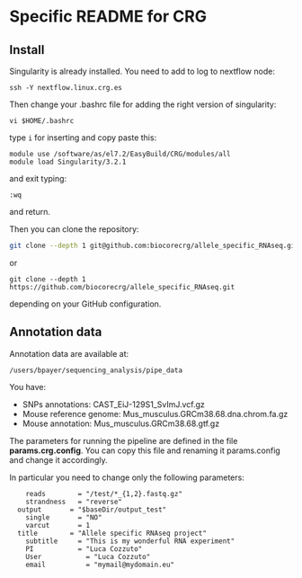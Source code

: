 # Specific README for CRG

## Install
Singularity is already installed. You need to add to log to nextflow node:
```
ssh -Y nextflow.linux.crg.es
```

Then change your .bashrc file for adding the right version of singularity:

```
vi $HOME/.bashrc
```

type ```i``` for inserting and copy paste this:


```
module use /software/as/el7.2/EasyBuild/CRG/modules/all
module load Singularity/3.2.1
```
and exit typing:

```
:wq
```
and return.

Then you can clone the repository:

```bash
git clone --depth 1 git@github.com:biocorecrg/allele_specific_RNAseq.git
```

or

```
git clone --depth 1 https://github.com/biocorecrg/allele_specific_RNAseq.git 
```

depending on your GitHub configuration.


## Annotation data
Annotation data are available at:
```
/users/bpayer/sequencing_analysis/pipe_data
```
You have:

* SNPs annotations: CAST_EiJ-129S1_SvImJ.vcf.gz 
* Mouse reference genome: Mus_musculus.GRCm38.68.dna.chrom.fa.gz
* Mouse annotation: Mus_musculus.GRCm38.68.gtf.gz

The parameters for running the pipeline are defined in the file **params.crg.config**. You can copy this file and renaming it params.config and change it accordingly. 

In particular you need to change only the following parameters:  

```
	reads        = "/test/*_{1,2}.fastq.gz"
	strandness   = "reverse"
  output       = "$baseDir/output_test"
	single       = "NO"
	varcut       = 1
  title	       = "Allele specific RNAseq project"	
	subtitle     = "This is my wonderful RNA experiment"	
	PI           = "Luca Cozzuto"	
	User	       = "Luca Cozzuto"
	email	       = "mymail@mydomain.eu"	
```

